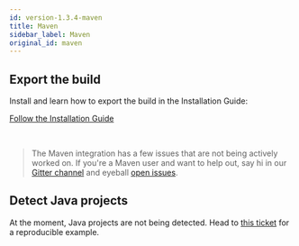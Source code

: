 ```yaml
---
id: version-1.3.4-maven
title: Maven
sidebar_label: Maven
original_id: maven
---
```


## Export the build

Install and learn how to export the build in the Installation Guide:

<a class="button" href="/bloop/setup">Follow the Installation Guide</a>

<br>

> The Maven integration has a few issues that are not being actively worked on. If you're a Maven user
and want to help out, say hi in our [Gitter channel](https://gitter.im/scalacenter/bloop) and
eyeball [open
issues](https://github.com/scalacenter/bloop/issues?q=is%3Aissue+is%3Aopen+sort%3Aupdated-desc+label%3Amaven).


## Detect Java projects

At the moment, Java projects are not being detected. Head to [this
ticket](https://github.com/scalacenter/bloop/issues/519) for a reproducible example.
